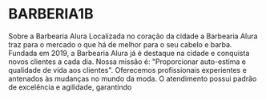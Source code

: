 # BARBERIA1B

Sobre a Barbearia Alura
Localizada no coração da cidade a Barbearia Alura traz para o mercado o que há de melhor para o seu cabelo e barba. Fundada em 2019, a Barbearia Alura já é destaque na cidade e conquista novos clientes a cada dia.
Nossa missão é: "Proporcionar auto-estima e qualidade de vida aos clientes".
Oferecemos profissionais experientes e antenados às mudanças no mundo da moda. O atendimento possui padrão de excelência e agilidade, garantindo 
